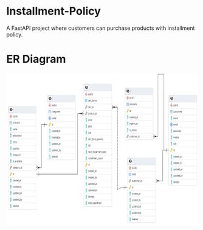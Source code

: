 # Installment-Policy
A FastAPI project where customers can purchase products with installment policy.

# ER Diagram

<img src="images/ERD.png" alt="ER Diagram of the project" style="width:700px;height:400px;"> </br>
